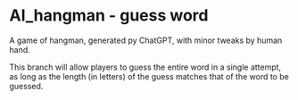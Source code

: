 # AI_hangman - guess word
A game of hangman, generated py ChatGPT, with minor tweaks by human hand.

This branch will allow players to guess the entire word in a single attempt, as long as the length (in letters) of the guess matches that of the word to be guessed.
